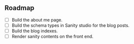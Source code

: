 ## Roadmap

- [ ] Build the about me page.
- [ ] Build the schema types in Sanity studio for the blog posts.
- [ ] Build the blog indexes.
- [ ] Render sanity contents on the front end.
